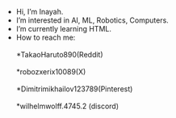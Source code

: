 - Hi, I’m Inayah.
- I’m interested in AI, ML, Robotics, Computers.
- I’m currently learning HTML.
- How to reach me: <br><br>
             *TakaoHaruto890(Reddit)<br><br>
             *robozxerix10089(X)<br><br>
             *Dimitrimikhailov123789(Pinterest)<br><br>
             *wilhelmwolff.4745.2 (discord)<br>
<!---
Takaoharuto890/Takaoharuto890 is a ✨ special ✨ repository because its `README.md` (this file) appears on your GitHub profile.
You can click the Preview link to take a look at your changes.
--->
